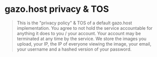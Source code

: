 # gazo.host privacy & TOS
> This is the "privacy policy" & TOS of a default gazo.host implementation.
You agree to not hold the service accountable for anything it does to you / your account.
Your account may be terminated at any time by the service.
We store the images you upload, your IP, the IP of everyone viewing the image, your email, your username and a hashed version of your password.
